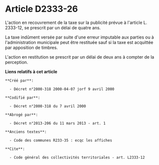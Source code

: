 # Article D2333-26

L'action en recouvrement de la taxe sur la publicité prévue à l'article L. 2333-12, se prescrit par un délai de quatre ans.

La taxe indûment versée par suite d'une erreur imputable aux parties ou à l'administration municipale peut être restituée
sauf si la taxe est acquittée par apposition de timbres.

L'action en restitution se prescrit par un délai de deux ans à compter de la perception.

**Liens relatifs à cet article**

	**Créé par**:

	  - Décret n°2000-318 2000-04-07 jorf 9 avril 2000

	**Codifié par**:

	  - Décret n°2000-318 du 7 avril 2000

	**Abrogé par**:

	  - Décret n°2013-206 du 11 mars 2013 - art. 1

	**Anciens textes**:

	  - Code des communes R233-35 : ecqc les affiches

	**Cite**:

	  - Code général des collectivités territoriales - art. L2333-12
